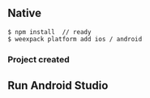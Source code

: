 ## Native

```
$ npm install  // ready
$ weexpack platform add ios / android
```

### Project created

## Run Android Studio

